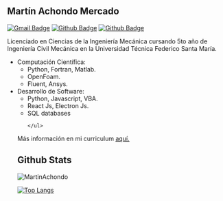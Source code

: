 
<h2>Martín Achondo Mercado</h2>

[![Gmail Badge](https://img.shields.io/badge/-martin.achondom@gmail.com-c14438?style=flat&logo=Gmail&logoColor=white&link=mailto:martin.achondom@gmail.com)](mailto:martin.achondom@gmail.com) [![Github Badge](https://img.shields.io/badge/-MartinAchondo-grey?style=flat&logo=github&logoColor=white&link=https://github.com/MartinAchondo/)](https://www.github.com/MartinAchondo/) [![Github Badge](https://img.shields.io/badge/-@martin_achondo-grey?style=flat&logo=instagram&logoColor=pink&link=https://www.instagram.com/martin_achondo/)](https://www.instagram.com/martin_achondo/)

Licenciado en Ciencias de la Ingeniería Mecánica cursando 5to año de Ingeniería Civil Mecánica en la Universidad Técnica Federico Santa María.

<ul>
  <li> Computación Científica: 
    <ul>
      <li> Python, Fortran, Matlab.
      <li> OpenFoam.
      <li> Fluent, Ansys.
    </ul>
<li> Desarrollo de Software: 
    <ul>
      <li> Python, Javascript, VBA.
      <li> React Js, Electron Js.
      <li> SQL databases

    </ul> 
</ul>

<p align='left'> Más información en mi curriculum <a href='https://drive.google.com/file/d/1TYqTaNzTwuLUHUwsBQcKIutNjcLLRmf9/view?usp=sharing' target=_blank><u>aquí</u>.</a></p>

## Github Stats

<p align=left> <img src=https://komarev.com/ghpvc/?username=MartinAchondo alt=MartinAchondo /> </p>

<!--[![Github stats](https://github-readme-stats.vercel.app/api?username=MartinAchondo&theme=tokyonight&include_all_commits=true)
](https://github.com/MartinAchondo/github-readme-stats)-->
[![Top Langs](https://github-readme-stats.vercel.app/api/top-langs/?username=MartinAchondo&layout=compact&theme=tokyonight&langs_count=8)
](https://github.com/MartinAchondo/github-readme-stats)

 

